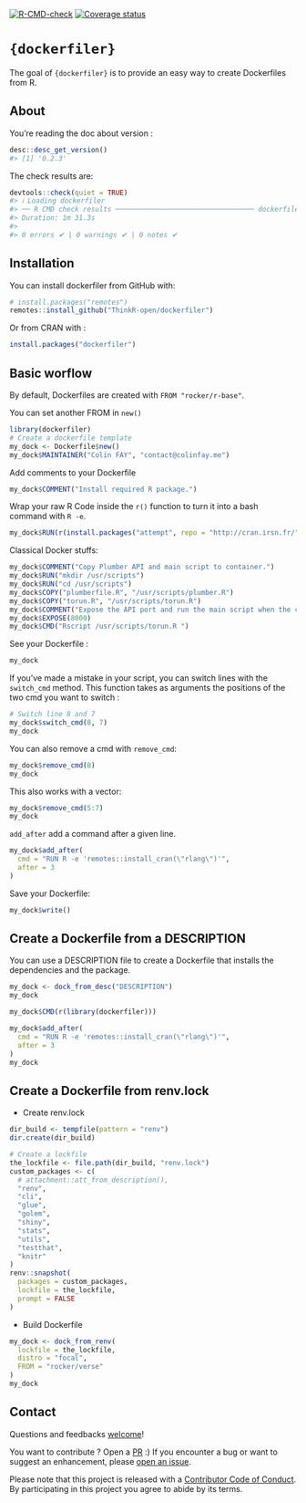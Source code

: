 
<!-- README.md is generated from README.Rmd. Please edit that file -->
<!-- badges: start -->

[![R-CMD-check](https://github.com/ThinkR-open/dockerfiler/workflows/R-CMD-check/badge.svg)](https://github.com/ThinkR-open/dockerfiler/actions)
[![Coverage
status](https://codecov.io/gh/ThinkR-open/dockerfiler/branch/master/graph/badge.svg)](https://app.codecov.io/github/ThinkR-open/dockerfiler?branch=master)
<!-- badges: end -->

# `{dockerfiler}`

The goal of `{dockerfiler}` is to provide an easy way to create
Dockerfiles from R.

## About

You’re reading the doc about version :

``` r
desc::desc_get_version()
#> [1] '0.2.3'
```

The check results are:

``` r
devtools::check(quiet = TRUE)
#> ℹ Loading dockerfiler
#> ── R CMD check results ────────────────────────────────── dockerfiler 0.2.3 ────
#> Duration: 1m 31.3s
#> 
#> 0 errors ✔ | 0 warnings ✔ | 0 notes ✔
```

## Installation

You can install dockerfiler from GitHub with:

``` r
# install.packages("remotes")
remotes::install_github("ThinkR-open/dockerfiler")
```

Or from CRAN with :

``` r
install.packages("dockerfiler")
```

## Basic worflow

By default, Dockerfiles are created with `FROM "rocker/r-base"`.

You can set another FROM in `new()`

``` r
library(dockerfiler)
# Create a dockerfile template
my_dock <- Dockerfile$new()
my_dock$MAINTAINER("Colin FAY", "contact@colinfay.me")
```

Add comments to your Dockerfile

``` r
my_dock$COMMENT("Install required R package.")
```

Wrap your raw R Code inside the `r()` function to turn it into a bash
command with `R -e`.

``` r
my_dock$RUN(r(install.packages("attempt", repo = "http://cran.irsn.fr/")))
```

Classical Docker stuffs:

``` r
my_dock$COMMENT("Copy Plumber API and main script to container.")
my_dock$RUN("mkdir /usr/scripts")
my_dock$RUN("cd /usr/scripts")
my_dock$COPY("plumberfile.R", "/usr/scripts/plumber.R")
my_dock$COPY("torun.R", "/usr/scripts/torun.R")
my_dock$COMMENT("Expose the API port and run the main script when the container starts")
my_dock$EXPOSE(8000)
my_dock$CMD("Rscript /usr/scripts/torun.R ")
```

See your Dockerfile :

``` r
my_dock
```

If you’ve made a mistake in your script, you can switch lines with the
`switch_cmd` method. This function takes as arguments the positions of
the two cmd you want to switch :

``` r
# Switch line 8 and 7
my_dock$switch_cmd(8, 7)
my_dock
```

You can also remove a cmd with `remove_cmd`:

``` r
my_dock$remove_cmd(8)
my_dock
```

This also works with a vector:

``` r
my_dock$remove_cmd(5:7)
my_dock
```

`add_after` add a command after a given line.

``` r
my_dock$add_after(
  cmd = "RUN R -e 'remotes::install_cran(\"rlang\")'",
  after = 3
)
```

Save your Dockerfile:

``` r
my_dock$write()
```

## Create a Dockerfile from a DESCRIPTION

You can use a DESCRIPTION file to create a Dockerfile that installs the
dependencies and the package.

``` r
my_dock <- dock_from_desc("DESCRIPTION")
my_dock

my_dock$CMD(r(library(dockerfiler)))

my_dock$add_after(
  cmd = "RUN R -e 'remotes::install_cran(\"rlang\")'",
  after = 3
)
my_dock
```

## Create a Dockerfile from renv.lock

- Create renv.lock

``` r
dir_build <- tempfile(pattern = "renv")
dir.create(dir_build)

# Create a lockfile
the_lockfile <- file.path(dir_build, "renv.lock")
custom_packages <- c(
  # attachment::att_from_description(),
  "renv",
  "cli",
  "glue",
  "golem",
  "shiny",
  "stats",
  "utils",
  "testthat",
  "knitr"
)
renv::snapshot(
  packages = custom_packages,
  lockfile = the_lockfile,
  prompt = FALSE
)
```

- Build Dockerfile

``` r
my_dock <- dock_from_renv(
  lockfile = the_lockfile,
  distro = "focal",
  FROM = "rocker/verse"
)
my_dock
```

## Contact

Questions and feedbacks [welcome](mailto:contact@colinfay.me)!

You want to contribute ? Open a
[PR](https://github.com/ThinkR-open/dockerfiler/pulls) :) If you
encounter a bug or want to suggest an enhancement, please [open an
issue](https://github.com/ThinkR-open/dockerfiler/issues).

Please note that this project is released with a [Contributor Code of
Conduct](CODE_OF_CONDUCT.md). By participating in this project you agree
to abide by its terms.
